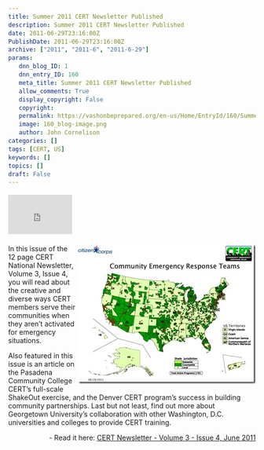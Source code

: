 ```yaml
---
title: Summer 2011 CERT Newsletter Published
description: Summer 2011 CERT Newsletter Published
date: 2011-06-29T23:16:00Z
PublishDate: 2011-06-29T23:16:00Z
archive: ["2011", "2011-6", "2011-6-29"]
params:
   dnn_blog_ID: 1
   dnn_entry_ID: 160
   meta_title: Summer 2011 CERT Newsletter Published
   allow_comments: True
   display_copyright: False
   copyright: 
   permalink: https://vashonbeprepared.org/en-us/Home/EntryId/160/Summer-2011-CERT-Newsletter-Published
   image: 160_blog-image.png
   author: John Cornelison
categories: []
tags: [CERT, US]
keywords: []
topics: []
draft: False
---
```


<div class="wlWriterHeaderFooter" style="padding-bottom: 4px; margin: 0px; padding-left: 0px; padding-right: 0px; float: none; padding-top: 4px"><iframe src="http://www.facebook.com/widgets/like.php?href=http://vashoneoc.org/Blogs/VashonPreparedness/tabid/164/EntryId/160/Summer-2011-CERT-Newsletter-Published.aspx" frameborder="0" scrolling="no" style="border-bottom: medium none; border-left: medium none; width: 130px; height: 80px; border-top: medium none; border-right: medium none"></iframe></div>
<p><a href="/images/dnnBlog/1/160/Windows-Live-Writer-41503944f49e_E28C-US_CERT_Presence.110629_2.jpg"><img title="US_CERT_Presence.110629" border="0" alt="US_CERT_Presence.110629" align="right" width="362" height="284" style="background-image: none; border-bottom: 0px; border-left: 0px; margin: 0px 0px 5px 5px; padding-left: 0px; padding-right: 0px; display: inline; float: right; border-top: 0px; border-right: 0px; padding-top: 0px" src="/images/dnnBlog/1/160/Windows-Live-Writer-41503944f49e_E28C-US_CERT_Presence.110629_thumb.jpg" /></a>In this issue of the 12 page CERT National Newsletter, Volume 3, Issue 4, you will read about the creative and diverse ways CERT members serve their communities when they aren’t activated for emergency situations.</p>
<p>Also featured in this issue is an article on the Pasadena Community College CERT’s full-scale ShakeOut exercise, and the Denver CERT program’s success in building community partnerships. Last but not least, find out more about Georgetown University’s collaboration with other Washington, D.C. universities and colleges to provide CERT training.</p>
<p align="right">- Read it here: <a href="https://www.citizencorps.gov/cert/newsletter/CERT_Newsletter_V3_I4.pdf">CERT Newsletter - Volume 3 - Issue 4, June 2011</a></p>
